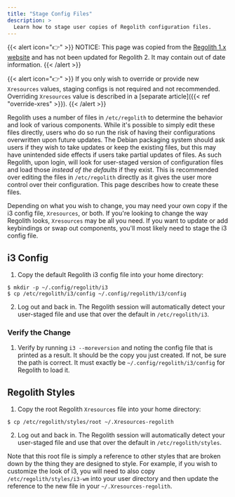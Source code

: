 ```yaml
---
title: "Stage Config Files"
description: >
  Learn how to stage user copies of Regolith configuration files.
---
```


{{< alert icon="👉" >}}
NOTICE: This page was copied from the [Regolith 1.x website](https://regolith-linux.org) and has not been updated for Regolith 2.  It may contain out of date information.
{{< /alert >}}

{{< alert icon="👉" >}}
If you only wish to override or provide new `Xresources` values, staging configs is not required and not recommended. Overriding `Xresources` value is described in a [separate article]({{< ref "override-xres" >}}).
{{< /alert >}}

Regolith uses a number of files in `/etc/regolith` to determine the behavior and look of various components. While it's possible to simply edit these files directly, users who do so run the risk of having their configurations overwritten upon future updates. The Debian packaging system should ask users if they wish to take updates or keep the existing files, but this may have unintended side effects if users take partial updates of files. As such Regolith, upon login, will look for user-staged version of configuration files and load those _instead of the defaults_ if they exist. This is recommended over editing the files in `/etc/regolith` directly as it gives the user more control over their configuration. This page describes how to create these files.

Depending on what you wish to change, you may need your own copy if the i3 config file, `Xresources`, or both. If you're looking to change the way Regolith looks, `Xresources` may be all you need. If you want to update or add keybindings or swap out components, you'll most likely need to stage the i3 config file.

## i3 Config

1. Copy the default Regolith i3 config file into your home directory:

```
$ mkdir -p ~/.config/regolith/i3
$ cp /etc/regolith/i3/config ~/.config/regolith/i3/config
```

2. Log out and back in. The Regolith session will automatically detect your user-staged file and use that over the default in `/etc/regolith/i3`.

### Verify the Change

1. Verify by running `i3 --moreversion` and noting the config file that is printed as a result. It should be the copy you just created. If not, be sure the path is correct. It must exactly be `~/.config/regolith/i3/config` for Regolith to load it.

## Regolith Styles

1. Copy the root Regolith `Xresources` file into your home directory:

```
$ cp /etc/regolith/styles/root ~/.Xresources-regolith
```

2. Log out and back in. The Regolith session will automatically detect your user-staged file and use that over the default in `/etc/regolith/styles`.

Note that this root file is simply a reference to other styles that are broken down by the thing they are designed to style. For example, if you wish to customize the look of i3, you will need to also copy `/etc/regolith/styles/i3-wm` into your user directory and then update the reference to the new file in your `~/.Xresources-regolith`.
